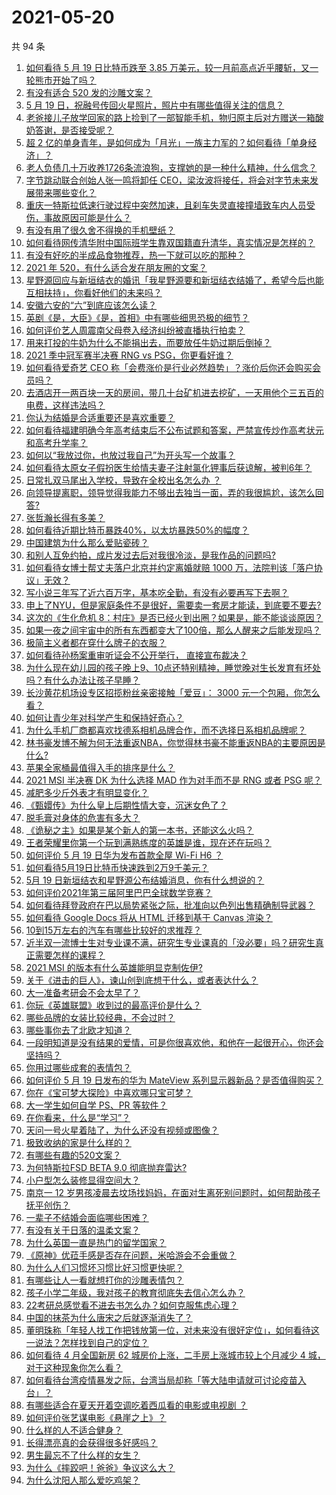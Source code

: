 # 2021-05-20

共 94 条

<!-- BEGIN -->
<!-- 最后更新时间 Thu May 20 2021 11:16:00 GMT+0800 (China Standard Time) -->

1. [如何看待 5 月 19 日比特币跌至 3.85
   万美元，较一月前高点近乎腰斩，又一轮熊市开始了吗？](https://www.zhihu.com/question/460308534)
2. [有没有适合 520 发的沙雕文案？](https://www.zhihu.com/question/459974994)
3. [5 月 19 日，祝融号传回火星照片，照片中有哪些值得关注的信息？](https://www.zhihu.com/question/460335836)
4. [老爸接儿子放学回家的路上捡到了一部智能手机，物归原主后对方赠送一箱酸奶答谢，是否接受呢？](https://www.zhihu.com/question/459438665)
5. [超 2
   亿的单身青年，是如何成为「月光」一族主力军的？如何看待「单身经济」？](https://www.zhihu.com/question/459406857)
6. [老人负债几十万收养1726条流浪狗，支撑她的是一种什么精神，什么信念？](https://www.zhihu.com/question/460077629)
7. [字节跳动联合创始人张一鸣将卸任
   CEO，梁汝波将接任，将会对字节未来发展带来哪些变化？](https://www.zhihu.com/question/460433898)
8. [重庆一特斯拉低速行驶过程中突然加速，且刹车失灵直接撞墙致车内人员受伤，事故原因可能是什么？](https://www.zhihu.com/question/460318919)
9. [有没有用了很久舍不得换的手机壁纸？](https://www.zhihu.com/question/305114445)
10. [如何看待网传清华附中国际班学生靠双国籍直升清华，真实情况是怎样的？](https://www.zhihu.com/question/460168268)
11. [有没有好吃的半成品食物推荐，热一下就可以吃的那种？](https://www.zhihu.com/question/448200772)
12. [2021 年 520，有什么适合发在朋友圈的文案？](https://www.zhihu.com/question/459045257)
13. [星野源回应与新垣结衣的婚讯「我星野源要和新垣结衣结婚了，希望今后也能互相扶持」，你看好他们的未来吗？](https://www.zhihu.com/question/460305511)
14. [安徽六安的“六”到底应该怎么读？](https://www.zhihu.com/question/460251582)
15. [英剧《是，大臣》《是，首相》中有哪些细思恐极的细节？](https://www.zhihu.com/question/299260527)
16. [如何评价艺人周震南父母卷入经济纠纷被直播执行拍卖？](https://www.zhihu.com/question/460297936)
17. [用来打投的牛奶为什么不能捐出去，而要放任牛奶过期后倒掉？](https://www.zhihu.com/question/457869965)
18. [2021 季中冠军赛半决赛 RNG vs PSG，你更看好谁？](https://www.zhihu.com/question/460268580)
19. [如何看待爱奇艺 CEO
    称「会费涨价是行业必然趋势」？涨价后你还会购买会员吗？](https://www.zhihu.com/question/460286842)
20. [去酒店开一两百块一天的房间，带几十台矿机进去挖矿，一天用他个三五百的电费，这样违法吗？](https://www.zhihu.com/question/460015320)
21. [你认为结婚是合适重要还是喜欢重要？](https://www.zhihu.com/question/454492946)
22. [如何看待福建明确今年高考结束后不公布试题和答案，严禁宣传炒作高考状元和高考升学率？](https://www.zhihu.com/question/460191650)
23. [如何以“我放过你，也放过我自己”为开头写一个故事？](https://www.zhihu.com/question/450418421)
24. [如何看待太原女子假扮医生给情夫妻子注射氯化钾事后获谅解，被判6年？](https://www.zhihu.com/question/460225330)
25. [日常扎双马尾出入学校，导致在全校出名怎么办 ？](https://www.zhihu.com/question/296691549)
26. [向领导提离职，领导觉得我能力不够出去独当一面，弄的我很尴尬，该怎么回答?](https://www.zhihu.com/question/452663695)
27. [张哲瀚长得有多美？](https://www.zhihu.com/question/459064765)
28. [如何看待近期比特币暴跌40%，以太坊暴跌50%的幅度？](https://www.zhihu.com/question/460358717)
29. [中国建筑为什么那么爱贴瓷砖？](https://www.zhihu.com/question/21423128)
30. [和别人互免约拍，成片发过去后对我很冷淡，是我作品的问题吗?](https://www.zhihu.com/question/454019532)
31. [如何看待女博士帮丈夫落户北京并约定离婚就赔 1000
    万，法院判该「落户协议」无效？](https://www.zhihu.com/question/460283594)
32. [写小说三年写了近六百万字，基本吃全勤，有没有必要再写下去啊？](https://www.zhihu.com/question/436659113)
33. [申上了NYU，但是家庭条件不是很好，需要卖一套房才能读，到底要不要去?](https://www.zhihu.com/question/366070430)
34. [这次的《生化危机
    8：村庄》是否已经火到出圈？如果是，能不能谈谈原因？](https://www.zhihu.com/question/458953377)
35. [如果一夜之间宇宙中的所有东西都变大了100倍，那么人醒来之后能发现吗？](https://www.zhihu.com/question/287131013)
36. [极简主义者都在穿什么牌子的衣服？](https://www.zhihu.com/question/439287256)
37. [如何看待孙杨案重审听证会不公开举行， 直接宣布裁决？](https://www.zhihu.com/question/460075107)
38. [为什么现在幼儿园的孩子晚上9、10点还特别精神，睡觉晚对生长发育有坏处吗？有什么办法让孩子早睡？](https://www.zhihu.com/question/459339958)
39. [长沙黄花机场设专区招揽粉丝亲密接触「爱豆」： 3000
    元一个包厢，你怎么看？](https://www.zhihu.com/question/459232379)
40. [如何让青少年对科学产生和保持好奇心？](https://www.zhihu.com/question/459949897)
41. [为什么手机厂商都喜欢找德系相机品牌合作，而不选择日系相机品牌呢？](https://www.zhihu.com/question/459953910)
42. [林书豪发博不解为何无法重返NBA，你觉得林书豪不能重返NBA的主要原因是什么?](https://www.zhihu.com/question/460240591)
43. [苹果全家桶最值得入手的排序是什么？](https://www.zhihu.com/question/453146906)
44. [2021 MSI 半决赛 DK 为什么选择 MAD 作为对手而不是 RNG 或者 PSG
    呢？](https://www.zhihu.com/question/460223247)
45. [减肥多少斤外表才有明显变化？](https://www.zhihu.com/question/370480474)
46. [《甄嬛传》为什么皇上后期性情大变，沉迷女色了？](https://www.zhihu.com/question/459465312)
47. [脱毛膏对身体的危害有多大？](https://www.zhihu.com/question/21700375)
48. [《诡秘之主》如果是某个新人的第一本书，还能这么火吗？](https://www.zhihu.com/question/431797049)
49. [王者荣耀里你第一个玩到满熟练度的英雄是谁，现在还在玩吗？](https://www.zhihu.com/question/459741677)
50. [如何评价 5 月 19 日华为发布首款全屋 Wi-Fi H6 ？](https://www.zhihu.com/question/460306867)
51. [如何看待5月19日比特币快速跌到2万9千美元？](https://www.zhihu.com/question/460304119)
52. [5月 19 日新垣结衣和星野源公布结婚消息，你有什么想说的？](https://www.zhihu.com/question/460300576)
53. [如何评价2021年第三届阿里巴巴全球数学竞赛？](https://www.zhihu.com/question/459652793)
54. [如何看待拜登政府在巴以局势紧张之际，批准向以色列出售精确制导武器？](https://www.zhihu.com/question/460005223)
55. [如何看待 Google Docs 将从 HTML 迁移到基于 Canvas
    渲染？](https://www.zhihu.com/question/459251463)
56. [10到15万左右的汽车有哪些比较好的求推荐？](https://www.zhihu.com/question/265777506)
57. [近半双一流博士生对专业课不满，研究生专业课真的「没必要」吗？研究生真正需要怎样的课程？](https://www.zhihu.com/question/460069147)
58. [2021 MSI 的版本有什么英雄能明显克制佐伊?](https://www.zhihu.com/question/460053887)
59. [关于《进击的巨人》，谏山创到底想干什么，或者表达什么？](https://www.zhihu.com/question/453504802)
60. [大一准备考研会不会太早了？](https://www.zhihu.com/question/307998976)
61. [你玩《英雄联盟》收到过的最高评价是什么？](https://www.zhihu.com/question/423618604)
62. [哪些品牌的女装比较经典，不会过时？](https://www.zhihu.com/question/26497762)
63. [哪些事你去了北欧才知道？](https://www.zhihu.com/question/313042878)
64. [一段明知道是没有结果的爱情，可是你很喜欢他，和他在一起很开心，你还会坚持吗？](https://www.zhihu.com/question/455741920)
65. [你用过哪些成套的表情包？](https://www.zhihu.com/question/309075180)
66. [如何评价 5 月 19 日发布的华为 MateView
    系列显示器新品？是否值得购买？](https://www.zhihu.com/question/460301000)
67. [你在《宝可梦大探险》中喜欢哪只宝可梦？](https://www.zhihu.com/question/459179528)
68. [大一学生如何自学 PS、PR 等软件？](https://www.zhihu.com/question/350255171)
69. [在你看来，什么是“学习”？](https://www.zhihu.com/question/20190827)
70. [天问一号火星着陆了，为什么还没有视频或图像？](https://www.zhihu.com/question/459713285)
71. [极致收纳的家是什么样的？](https://www.zhihu.com/question/331434969)
72. [有哪些有趣的520文案？](https://www.zhihu.com/question/395903926)
73. [为何特斯拉FSD BETA 9.0 彻底抛弃雷达?](https://www.zhihu.com/question/455439504)
74. [小户型怎么装修显得空间大？](https://www.zhihu.com/question/451689301)
75. [南京一 12
    岁男孩凌晨去坟场找妈妈，在面对生离死别问题时，如何帮助孩子抚平创伤？](https://www.zhihu.com/question/460220425)
76. [一辈子不结婚会面临哪些困难？](https://www.zhihu.com/question/424799240)
77. [有没有关于日落的温柔文案？](https://www.zhihu.com/question/439010021)
78. [为什么英国一直是热门的留学国家？](https://www.zhihu.com/question/458885134)
79. [《原神》优菈手感是否存在问题，米哈游会不会重做？](https://www.zhihu.com/question/460163647)
80. [为什么人们习惯坏习惯比好习惯更快呢？](https://www.zhihu.com/question/457338579)
81. [有哪些让人一看就想打你的沙雕表情包？](https://www.zhihu.com/question/457477905)
82. [孩子小学二年级，我对孩子的教育彻底失去信心怎么办？](https://www.zhihu.com/question/431447269)
83. [22考研总感觉看不进去书怎么办？如何克服焦虑心理？](https://www.zhihu.com/question/460099479)
84. [中国的抹茶为什么唐宋之后就逐渐消失了？](https://www.zhihu.com/question/22132630)
85. [董明珠称「年轻人找工作把钱放第一位，对未来没有很好定位」，如何看待这一说法？怎样找到自己的定位？](https://www.zhihu.com/question/460116131)
86. [如何看待 4 月全国新房 62 城房价上涨，二手房上涨城市较上个月减少 4
    城，对于这种现象你怎么看？](https://www.zhihu.com/question/459959827)
87. [如何看待台湾疫情暴发之际，台湾当局却称「等大陆申请就可讨论疫苗入台」？](https://www.zhihu.com/question/460171280)
88. [有哪些适合在夏天开着空调吃着西瓜看的电影或电视剧 ？](https://www.zhihu.com/question/459399449)
89. [如何评价张艺谋电影《悬崖之上》？](https://www.zhihu.com/question/451738975)
90. [什么样的人不适合健身？](https://www.zhihu.com/question/459306994)
91. [长得漂亮真的会获得很多好感吗？](https://www.zhihu.com/question/447895641)
92. [男生最忘不了什么样的女生？](https://www.zhihu.com/question/320387789)
93. [为什么《摔跤吧！爸爸》争议这么大？](https://www.zhihu.com/question/59143980)
94. [为什么沈阳人那么爱吃鸡架？](https://www.zhihu.com/question/21313944)

<!-- END -->
